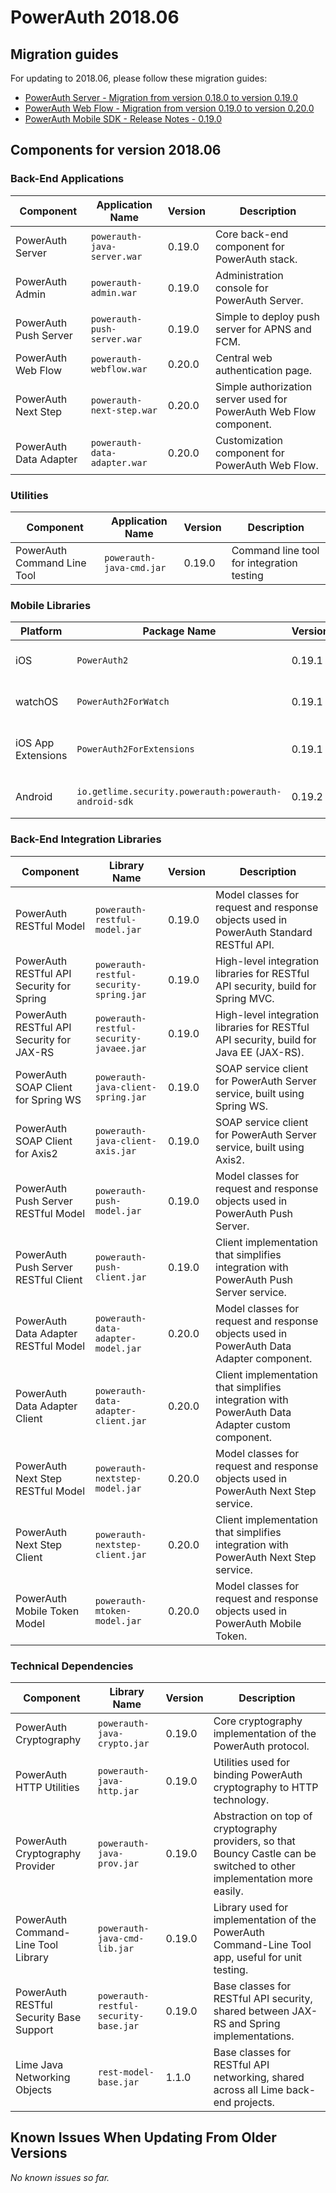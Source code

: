 # PowerAuth 2018.06

## Migration guides

For updating to 2018.06, please follow these migration guides:

- [PowerAuth Server - Migration from version 0.18.0 to version 0.19.0](https://github.com/wultra/powerauth-server/blob/develop/docs/PowerAuth-Server-0.19.0.md)
- [PowerAuth Web Flow - Migration from version 0.19.0 to version 0.20.0](https://github.com/wultra/powerauth-webflow/blob/develop/docs/Web-Flow-0.20.0.md)
- [PowerAuth Mobile SDK - Release Notes - 0.19.0](https://github.com/wultra/powerauth-mobile-sdk/releases/tag/0.19.0)

## Components for version 2018.06

### Back-End Applications

| Component | Application Name | Version | Description |
|---|---|---|---|
| PowerAuth Server | `powerauth-java-server.war` | 0.19.0 | Core back-end component for PowerAuth stack. |
| PowerAuth Admin | `powerauth-admin.war` | 0.19.0 | Administration console for PowerAuth Server. |
| PowerAuth Push Server | `powerauth-push-server.war` | 0.19.0 | Simple to deploy push server for APNS and FCM. |
| PowerAuth Web Flow | `powerauth-webflow.war` | 0.20.0 | Central web authentication page. |
| PowerAuth Next Step | `powerauth-next-step.war` | 0.20.0 | Simple authorization server used for PowerAuth Web Flow component. |
| PowerAuth Data Adapter | `powerauth-data-adapter.war` | 0.20.0 | Customization component for PowerAuth Web Flow. |

### Utilities

| Component | Application Name | Version | Description |
|---|---|---|---|
| PowerAuth Command Line Tool | `powerauth-java-cmd.jar` | 0.19.0 | Command line tool for integration testing |

### Mobile Libraries

| Platform | Package Name | Version | Description |
|---|---|---|---|
| iOS | `PowerAuth2` | 0.19.1 | A client library for iOS |
| watchOS | `PowerAuth2ForWatch` | 0.19.1 | A limited library for watchOS |
| iOS App Extensions | `PowerAuth2ForExtensions` | 0.19.1 | A limited library for iOS App Extensions |
| Android | `io.getlime.security.powerauth:powerauth-android-sdk` | 0.19.2 | A client library for Android |

### Back-End Integration Libraries

| Component | Library Name |  Version | Description |
|---|---|---|---|
| PowerAuth RESTful Model | `powerauth-restful-model.jar` | 0.19.0 | Model classes for request and response objects used in PowerAuth Standard RESTful API. |
| PowerAuth RESTful API Security for Spring | `powerauth-restful-security-spring.jar` | 0.19.0 | High-level integration libraries for RESTful API security, build for Spring MVC. |
| PowerAuth RESTful API Security for JAX-RS | `powerauth-restful-security-javaee.jar` | 0.19.0 | High-level integration libraries for RESTful API security, build for Java EE (JAX-RS). |
| PowerAuth SOAP Client for Spring WS | `powerauth-java-client-spring.jar` | 0.19.0 | SOAP service client for PowerAuth Server service, built using Spring WS. |
| PowerAuth SOAP Client for Axis2 | `powerauth-java-client-axis.jar` | 0.19.0 | SOAP service client for PowerAuth Server service, built using Axis2. |
| PowerAuth Push Server RESTful Model | `powerauth-push-model.jar` | 0.19.0 | Model classes for request and response objects used in PowerAuth Push Server. |
| PowerAuth Push Server RESTful Client | `powerauth-push-client.jar` | 0.19.0 | Client implementation that simplifies integration with PowerAuth Push Server service. |
| PowerAuth Data Adapter RESTful Model | `powerauth-data-adapter-model.jar` | 0.20.0 | Model classes for request and response objects used in PowerAuth Data Adapter component. |
| PowerAuth Data Adapter Client | `powerauth-data-adapter-client.jar` | 0.20.0 | Client implementation that simplifies integration with PowerAuth Data Adapter custom component. |
| PowerAuth Next Step RESTful Model | `powerauth-nextstep-model.jar` | 0.20.0 | Model classes for request and response objects used in PowerAuth Next Step service. |
| PowerAuth Next Step Client | `powerauth-nextstep-client.jar` | 0.20.0 | Client implementation that simplifies integration with PowerAuth Next Step service. |
| PowerAuth Mobile Token Model | `powerauth-mtoken-model.jar` | 0.20.0 | Model classes for request and response objects used in PowerAuth Mobile Token. |

### Technical Dependencies

| Component | Library Name | Version | Description |
|---|---|---|---|
| PowerAuth Cryptography | `powerauth-java-crypto.jar` | 0.19.0 | Core cryptography implementation of the PowerAuth protocol. |
| PowerAuth HTTP Utilities | `powerauth-java-http.jar` | 0.19.0 | Utilities used for binding PowerAuth cryptography to HTTP technology. |
| PowerAuth Cryptography Provider | `powerauth-java-prov.jar` | 0.19.0 | Abstraction on top of cryptography providers, so that Bouncy Castle can be switched to other implementation more easily. |
| PowerAuth Command-Line Tool Library | `powerauth-java-cmd-lib.jar` | 0.19.0 | Library used for implementation of the PowerAuth Command-Line Tool app, useful for unit testing. |
| PowerAuth RESTful Security Base Support | `powerauth-restful-security-base.jar` | 0.19.0 | Base classes for RESTful API security, shared between JAX-RS and Spring implementations. |
| Lime Java Networking Objects | `rest-model-base.jar` | 1.1.0 | Base classes for RESTful API networking, shared across all Lime back-end projects. |

## Known Issues When Updating From Older Versions

_No known issues so far._